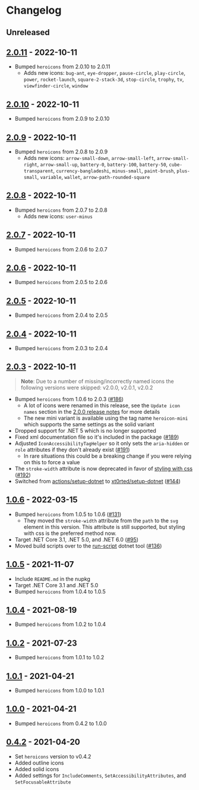 # Changelog

## Unreleased

## [2.0.11](https://github.com/xt0rted/heroicons-tag-helper/compare/v2.0.10...v2.0.11) - 2022-10-11

- Bumped `heroicons` from 2.0.10 to 2.0.11
  - Adds new icons: `bug-ant`, `eye-dropper`, `pause-circle`, `play-circle`, `power`, `rocket-launch`, `square-2-stack-3d`, `stop-circle`, `trophy`, `tv`, `viewfinder-circle`, `window`

## [2.0.10](https://github.com/xt0rted/heroicons-tag-helper/compare/v2.0.9...v2.0.10) - 2022-10-11

- Bumped `heroicons` from 2.0.9 to 2.0.10

## [2.0.9](https://github.com/xt0rted/heroicons-tag-helper/compare/v2.0.8...v2.0.9) - 2022-10-11

- Bumped `heroicons` from 2.0.8 to 2.0.9
  - Adds new icons: `arrow-small-down`, `arrow-small-left`, `arrow-small-right`, `arrow-small-up`, `battery-0`, `battery-100`, `battery-50`, `cube-transparent`, `currency-bangladeshi`, `minus-small`, `paint-brush`, `plus-small`, `variable`, `wallet`, `arrow-path-rounded-square`

## [2.0.8](https://github.com/xt0rted/heroicons-tag-helper/compare/v2.0.7...v2.0.8) - 2022-10-11

- Bumped `heroicons` from 2.0.7 to 2.0.8
  - Adds new icons: `user-minus`

## [2.0.7](https://github.com/xt0rted/heroicons-tag-helper/compare/v2.0.6...v2.0.7) - 2022-10-11

- Bumped `heroicons` from 2.0.6 to 2.0.7

## [2.0.6](https://github.com/xt0rted/heroicons-tag-helper/compare/v2.0.5...v2.0.6) - 2022-10-11

- Bumped `heroicons` from 2.0.5 to 2.0.6

## [2.0.5](https://github.com/xt0rted/heroicons-tag-helper/compare/v2.0.4...v2.0.5) - 2022-10-11

- Bumped `heroicons` from 2.0.4 to 2.0.5

## [2.0.4](https://github.com/xt0rted/heroicons-tag-helper/compare/v2.0.3...v2.0.4) - 2022-10-11

- Bumped `heroicons` from 2.0.3 to 2.0.4

## [2.0.3](https://github.com/xt0rted/heroicons-tag-helper/compare/v1.0.5...v2.0.3) - 2022-10-11

> **Note**: Due to a number of missing/incorrectly named icons the following versions were skipped: v2.0.0, v2.0.1, v2.0.2

- Bumped `heroicons` from 1.0.6 to 2.0.3 ([#186](https://github.com/xt0rted/heroicons-tag-helper/pull/186))
  - A lot of icons were renamed in this release, see the `Update icon names` section in the [2.0.0 release notes](https://github.com/tailwindlabs/heroicons/releases/tag/v2.0.0) for more details
  - The new mini variant is available using the tag name `heroicon-mini` which supports the same settings as the solid variant
- Dropped support for .NET 5 which is no longer supported
- Fixed xml documentation file so it's included in the package ([#189](https://github.com/xt0rted/heroicons-tag-helper/pull/189))
- Adjusted `IconAccessibilityTagHelper` so it only sets the `aria-hidden` or `role` attributes if they don't already exist ([#191](https://github.com/xt0rted/heroicons-tag-helper/pull/191))
  - In rare situations this could be a breaking change if you were relying on this to force a value
- The `stroke-width` attribute is now deprecated in favor of [styling with css](https://tailwindcss.com/docs/stroke-width) ([#192](https://github.com/xt0rted/heroicons-tag-helper/pull/192))
- Switched from [actions/setup-dotnet](https://github.com/actions/setup-dotnet) to [xt0rted/setup-dotnet](https://github.com/xt0rted/setup-dotnet) ([#144](https://github.com/xt0rted/heroicons-tag-helper/pull/144))

## [1.0.6](https://github.com/xt0rted/heroicons-tag-helper/compare/v1.0.5...v1.0.6) - 2022-03-15

- Bumped `heroicons` from 1.0.5 to 1.0.6 ([#131](https://github.com/xt0rted/heroicons-tag-helper/pull/131))
  - They moved the `stroke-width` attribute from the `path` to the `svg` element in this version. This attribute is still supported, but styling with css is the preferred method now.
- Target .NET Core 3.1, .NET 5.0, and .NET 6.0 ([#95](https://github.com/xt0rted/heroicons-tag-helper/pull/95))
- Moved build scripts over to the [run-script](https://github.com/xt0rted/dotnet-run-script) dotnet tool ([#136](https://github.com/xt0rted/heroicons-tag-helper/pull/136))

## [1.0.5](https://github.com/xt0rted/heroicons-tag-helper/compare/v1.0.4...v1.0.5) - 2021-11-07

- Include `README.md` in the nupkg
- Target .NET Core 3.1 and .NET 5.0
- Bumped `heroicons` from 1.0.4 to 1.0.5

## [1.0.4](https://github.com/xt0rted/heroicons-tag-helper/compare/v1.0.2...v1.0.4) - 2021-08-19

- Bumped `heroicons` from 1.0.2 to 1.0.4

## [1.0.2](https://github.com/xt0rted/heroicons-tag-helper/compare/v1.0.1...v1.0.2) - 2021-07-23

- Bumped `heroicons` from 1.0.1 to 1.0.2

## [1.0.1](https://github.com/xt0rted/heroicons-tag-helper/compare/v1.0.0...v1.0.1) - 2021-04-21

- Bumped `heroicons` from 1.0.0 to 1.0.1

## [1.0.0](https://github.com/xt0rted/heroicons-tag-helper/compare/v0.4.2...v1.0.0) - 2021-04-21

- Bumped `heroicons` from 0.4.2 to 1.0.0

## [0.4.2](https://github.com/xt0rted/heroicons-tag-helper/releases/tag/v0.4.2) - 2021-04-20

- Set `heroicons` version to v0.4.2
- Added outline icons
- Added solid icons
- Added settings for `IncludeComments`, `SetAccessibilityAttributes`, and `SetFocusableAttribute`
